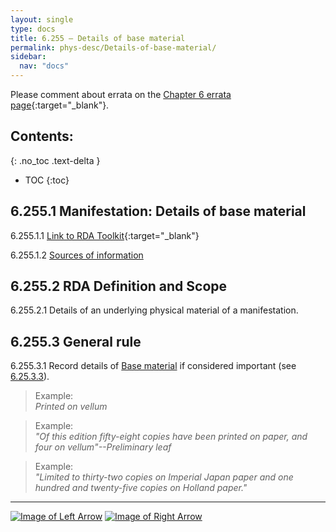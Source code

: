 ```yaml
---
layout: single
type: docs
title: 6.255 — Details of base material
permalink: phys-desc/Details-of-base-material/
sidebar:
  nav: "docs"
---
```


Please comment about errata on the [Chapter 6 errata page](https://docs.google.com/document/d/1mb67GUCT1bbQjywyeTpbjpWDe5iymT3qJ7jeoof5Ra4/edit#heading=h.foacvwox5oia){:target="_blank"}.

## Contents:
{: .no_toc .text-delta }

- TOC
{:toc}

## 6.255.1 Manifestation: Details of base material

<a name="6.255.1.1">6.255.1.1</a> [Link to RDA Toolkit](https://beta.rdatoolkit.org/en-US_ala-f6a3a1a9-9abc-3fe9-882a-f52b0457fb35){:target="_blank"}

<a name="6.255.1.2">6.255.1.2</a> [Sources of information](/DCRMR/phys-desc/#6011-sources-of-information) 

## 6.255.2 RDA Definition and Scope

<a name="6.255.2.1">6.255.2.1</a> Details of an underlying physical material of a manifestation.

## 6.255.3 General rule  

<a name="6.255.3.1">6.255.3.1</a> Record details of [Base material](/DCRMR/phys-desc/Base-material/) if considered important (see [6.25.3.3](/DCRMR/phys-desc/Base-material/#6.25.3.3)).

>Example:  
><CITE>Printed on vellum</CITE>

>Example:  
><CITE>"Of this edition fifty-eight copies have been printed on paper, and four on vellum"--Preliminary leaf</CITE>

>Example:  
><CITE>"Limited to thirty-two copies on Imperial Japan paper and one hundred and twenty-five copies on Holland paper."</CITE>

---

[![Image of Left Arrow](https://rbms-bsc.github.io/DCRMR/assets/pictures/navigation/Arrow_Left.png "6.25 — Base material")](/DCRMR/phys-desc/Base-material/) [![Image of Right Arrow](https://rbms-bsc.github.io/DCRMR/assets/pictures/navigation/Arrow_Right.png "6.26 — Applied material")](/DCRMR/phys-desc/Applied-material/)
